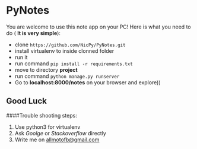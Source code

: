 # PyNotes
You are welcome to use this note app on your PC!
Here is what you need to do ( **It is very simple**):
 
* clone ```https://github.com/NicPy/PyNotes.git ```
* install virtualenv to inside clonned folder
* run it
* run command ``` pip install -r requirements.txt ```
* move to directory **project**
* run command ``` python manage.py runserver ```
* Go to **localhost:8000/notes** on your browser and explore))


## Good Luck

####Trouble shooting steps:
1. Use python3 for virtualenv 
2. Ask *Goolge* or *Stackoverflow* directly
3. Write me on allmotofb@gmail.com
